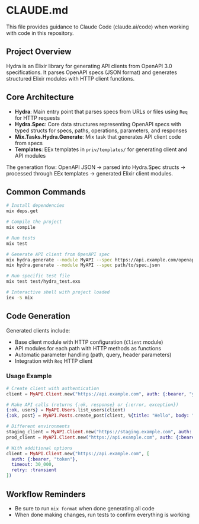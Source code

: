 # CLAUDE.md

This file provides guidance to Claude Code (claude.ai/code) when working with code in this repository.

## Project Overview

Hydra is an Elixir library for generating API clients from OpenAPI 3.0 specifications. It parses OpenAPI specs (JSON format) and generates structured Elixir modules with HTTP client functions.

## Core Architecture

- **Hydra**: Main entry point that parses specs from URLs or files using `Req` for HTTP requests
- **Hydra.Spec**: Core data structures representing OpenAPI specs with typed structs for specs, paths, operations, parameters, and responses
- **Mix.Tasks.Hydra.Generate**: Mix task that generates API client code from specs
- **Templates**: EEx templates in `priv/templates/` for generating client and API modules

The generation flow: OpenAPI JSON → parsed into Hydra.Spec structs → processed through EEx templates → generated Elixir client modules.

## Common Commands

```bash
# Install dependencies
mix deps.get

# Compile the project
mix compile

# Run tests
mix test

# Generate API client from OpenAPI spec
mix hydra.generate --module MyAPI --spec https://api.example.com/openapi.json
mix hydra.generate --module MyAPI --spec path/to/spec.json

# Run specific test file
mix test test/hydra_test.exs

# Interactive shell with project loaded
iex -S mix
```

## Code Generation

Generated clients include:
- Base client module with HTTP configuration (`Client` module)
- API modules for each path with HTTP methods as functions
- Automatic parameter handling (path, query, header parameters)
- Integration with `Req` HTTP client

### Usage Example

```elixir
# Create client with authentication
client = MyAPI.Client.new("https://api.example.com", auth: {:bearer, "your-token"})

# Make API calls (returns {:ok, response} or {:error, exception})
{:ok, users} = MyAPI.Users.list_users(client)
{:ok, post} = MyAPI.Posts.create_post(client, %{title: "Hello", body: "World"})

# Different environments
staging_client = MyAPI.Client.new("https://staging.example.com", auth: {:bearer, "staging-token"})
prod_client = MyAPI.Client.new("https://api.example.com", auth: {:bearer, "prod-token"})

# With additional options
client = MyAPI.Client.new("https://api.example.com", [
  auth: {:bearer, "token"},
  timeout: 30_000,
  retry: :transient
])
```

## Workflow Reminders

- Be sure to run `mix format` when done generating all code
- When done making changes, run tests to confirm everything is working
